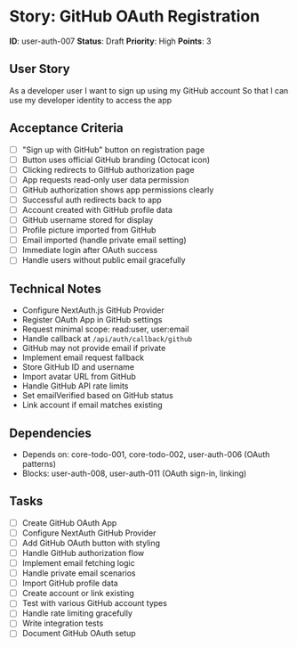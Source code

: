 # Story: GitHub OAuth Registration

**ID**: user-auth-007
**Status**: Draft
**Priority**: High
**Points**: 3

## User Story
As a developer user
I want to sign up using my GitHub account
So that I can use my developer identity to access the app

## Acceptance Criteria
- [ ] "Sign up with GitHub" button on registration page
- [ ] Button uses official GitHub branding (Octocat icon)
- [ ] Clicking redirects to GitHub authorization page
- [ ] App requests read-only user data permission
- [ ] GitHub authorization shows app permissions clearly
- [ ] Successful auth redirects back to app
- [ ] Account created with GitHub profile data
- [ ] GitHub username stored for display
- [ ] Profile picture imported from GitHub
- [ ] Email imported (handle private email setting)
- [ ] Immediate login after OAuth success
- [ ] Handle users without public email gracefully

## Technical Notes
- Configure NextAuth.js GitHub Provider
- Register OAuth App in GitHub settings
- Request minimal scope: read:user, user:email
- Handle callback at `/api/auth/callback/github`
- GitHub may not provide email if private
- Implement email request fallback
- Store GitHub ID and username
- Import avatar URL from GitHub
- Handle GitHub API rate limits
- Set emailVerified based on GitHub status
- Link account if email matches existing

## Dependencies
- Depends on: core-todo-001, core-todo-002, user-auth-006 (OAuth patterns)
- Blocks: user-auth-008, user-auth-011 (OAuth sign-in, linking)

## Tasks
- [ ] Create GitHub OAuth App
- [ ] Configure NextAuth GitHub Provider
- [ ] Add GitHub OAuth button with styling
- [ ] Handle GitHub authorization flow
- [ ] Implement email fetching logic
- [ ] Handle private email scenarios
- [ ] Import GitHub profile data
- [ ] Create account or link existing
- [ ] Test with various GitHub account types
- [ ] Handle rate limiting gracefully
- [ ] Write integration tests
- [ ] Document GitHub OAuth setup